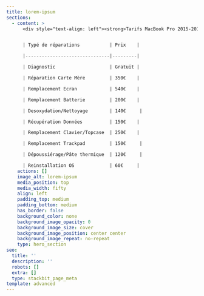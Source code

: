 ```yaml
---
title: lorem-ipsum
sections:
  - content: >
      <div style="text-align: left"><strong>Tarifs MacBook Pro 2015-2017</strong></div></br>


      | Typé de réparations           | Prix    |

      |-------------------------------|---------|

      | Diagnostic                    | Gratuit |

      | Réparation Carte Mère         | 350€    |

      | Remplacement Ecran            | 540€    |

      | Remplacement Batterie         | 200€    |

      | Desoxydation/Nettoyage        | 140€     |

      | Récupération Données          | 150€    |

      | Remplacement Clavier/Topcase  | 250€    |

      | Remplacement Trackpad         | 150€     |

      | Dépoussiérage/Pâte thermique  | 120€     |

      | Reinstallation OS             | 60€     |
    actions: []
    image_alt: lorem-ipsum
    media_position: top
    media_width: fifty
    align: left
    padding_top: medium
    padding_bottom: medium
    has_border: false
    background_color: none
    background_image_opacity: 0
    background_image_size: cover
    background_image_position: center center
    background_image_repeat: no-repeat
    type: hero_section
seo:
  title: ''
  description: ''
  robots: []
  extra: []
  type: stackbit_page_meta
template: advanced
---
```

